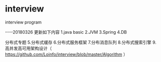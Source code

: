 # interview
interview program

----20180326 更新如下内容
1.java basic 
2.JVM
3.Spring
4.DB

分布式专题
5.分布式缓存
6.分布式服务框架
7.分布消息队列
8.分布式搜索引擎
9.高并发高可用架构设计（ https://github.com/Loinfo/interview/blob/master/Algorithm ）
